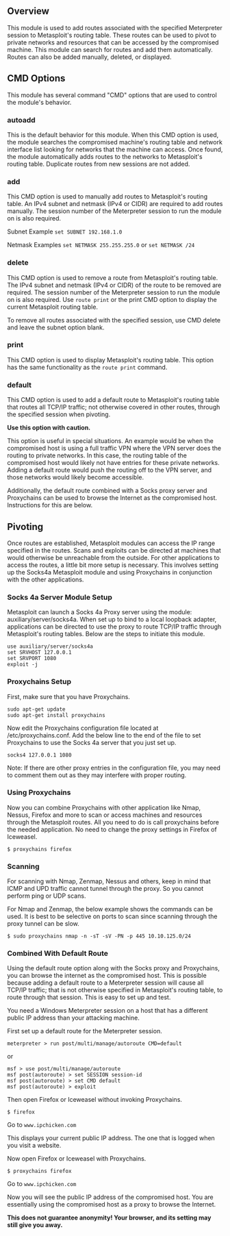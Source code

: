 ## Overview

This module is used to add routes associated with the specified Meterpreter session to Metasploit's routing table. These routes can be used to pivot to private networks and resources that can be accessed by the compromised machine. This module can search for routes and add them automatically. Routes can also be added manually, deleted, or displayed.

## CMD Options
This module has several command "CMD" options that are used to control the module's behavior.

### autoadd
This is the default behavior for this module. When this CMD option is used, the module searches the compromised machine's routing table and network interface list looking for networks that the machine can access. Once found, the module automatically adds routes to the networks to Metasploit's routing table. Duplicate routes from new sessions are not added.

### add
This CMD option is used to manually add routes to Metasploit's routing table. An IPv4 subnet and netmask (IPv4 or CIDR) are required to add routes manually. The session number of the Meterpreter session to run the module on is also required.

Subnet Example `set SUBNET 192.168.1.0`

Netmask Examples `set NETMASK 255.255.255.0` or `set NETMASK /24`

### delete
This CMD option is used to remove a route from Metasploit's routing table. The IPv4 subnet and netmask (IPv4 or CIDR) of the route to be removed are required. The session number of the Meterpreter session to run the module on is also required. Use `route print` or the print CMD option to display the current Metasploit routing table.

To remove all routes associated with the specified session, use CMD delete and leave the subnet option blank.

### print
This CMD option is used to display Metasploit's routing table. This option has the same functionality as the `route print` command.

### default
This CMD option is used to add a default route to Metasploit's routing table that routes all TCP/IP traffic; not otherwise covered in other routes, through the specified session when pivoting.

**Use this option with caution.**

This option is useful in special situations. An example would be when the compromised host is using a full traffic VPN where the VPN server does the routing to private networks. In this case, the routing table of the compromised host would likely not have entries for these private networks. Adding a default route would push the routing off to the VPN server, and those networks would likely become accessible.

Additionally, the default route combined with a Socks proxy server and Proxychains can be used to browse the Internet as the compromised host. Instructions for this are below.

## Pivoting
Once routes are established, Metasploit modules can access the IP range specified in the routes. Scans and exploits can be directed at machines that would otherwise be unreachable from the outside. For other applications to access the routes, a little bit more setup is necessary. This involves setting up the Socks4a Metasploit module and using Proxychains in conjunction with the other applications.

### Socks 4a Server Module Setup
Metasploit can launch a Socks 4a Proxy server using the module: auxiliary/server/socks4a. When set up to bind to a local loopback adapter, applications can be directed to use the proxy to route TCP/IP traffic through Metasploit's routing tables. Below are the steps to initiate this module.

```
use auxiliary/server/socks4a
set SRVHOST 127.0.0.1
set SRVPORT 1080
exploit -j
```

### Proxychains Setup
First, make sure that you have Proxychains.

```
sudo apt-get update
sudo apt-get install proxychains
```

Now edit the Proxychains configuration file located at /etc/proxychains.conf. Add the below line to the end of the file to set Proxychains to use the Socks 4a server that you just set up.

```
socks4 127.0.0.1 1080
```

Note: If there are other proxy entries in the configuration file, you may need to comment them out as they may interfere with proper routing.

### Using Proxychains
Now you can combine Proxychains with other application like Nmap, Nessus, Firefox and more to scan or access machines and resources through the Metasploit routes. All you need to do is call proxychains before the needed application. No need to change the proxy settings in Firefox of Iceweasel.


```
$ proxychains firefox
```

### Scanning
For scanning with Nmap, Zenmap, Nessus and others, keep in mind that ICMP and UPD traffic cannot  tunnel through the proxy. So you cannot perform ping or UDP scans.

For Nmap and Zenmap, the below example shows the commands can be used. It is best to be selective on ports to scan since scanning through the proxy tunnel can be slow.

```
$ sudo proxychains nmap -n -sT -sV -PN -p 445 10.10.125.0/24
```

### Combined With Default Route
Using the default route option along with the Socks proxy and Proxychains, you can browse the internet as the compromised host. This is possible because adding a default route to a Meterpreter session will cause all TCP/IP traffic; that is not otherwise specified in Metasploit's routing table, to route through that session. This is easy to set up and test.

You need a Windows Meterpreter session on a host that has a different public IP address than your attacking machine.

First set up a default route for the Meterpreter session.

```
meterpreter > run post/multi/manage/autoroute CMD=default
```

or

```
msf > use post/multi/manage/autoroute
msf post(autoroute) > set SESSION session-id
msf post(autoroute) > set CMD default
msf post(autoroute) > exploit
```

Then open Firefox or Iceweasel without invoking Proxychains.

```
$ firefox
```

Go to `www.ipchicken.com`

This displays your current public IP address. The one that is logged when you visit a website.

Now open Firefox or Iceweasel with Proxychains.

```
$ proxychains firefox
```

Go to `www.ipchicken.com`

Now you will see the public IP address of the compromised host. You are essentially using the compromised host as a proxy to browse the Internet.

**This does not guarantee anonymity! Your browser, and its setting may still give you away.**


